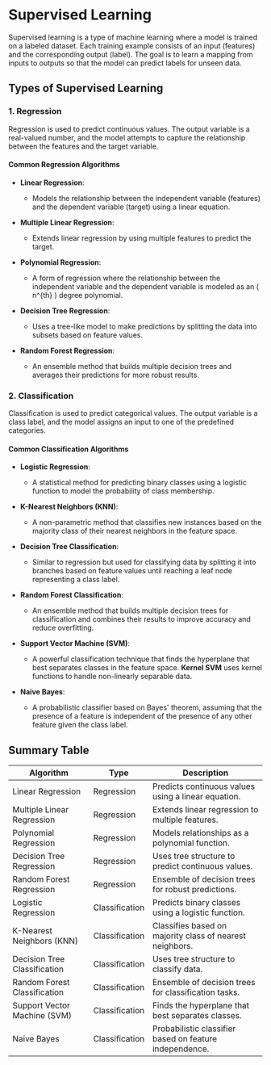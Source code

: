 # Supervised Learning

Supervised learning is a type of machine learning where a model is trained on a labeled dataset. Each training example consists of an input (features) and the corresponding output (label). The goal is to learn a mapping from inputs to outputs so that the model can predict labels for unseen data.

## Types of Supervised Learning

### 1. Regression

Regression is used to predict continuous values. The output variable is a real-valued number, and the model attempts to capture the relationship between the features and the target variable.

#### Common Regression Algorithms

- **Linear Regression**: 
  - Models the relationship between the independent variable (features) and the dependent variable (target) using a linear equation.
  
- **Multiple Linear Regression**: 
  - Extends linear regression by using multiple features to predict the target.

- **Polynomial Regression**: 
  - A form of regression where the relationship between the independent variable and the dependent variable is modeled as an \( n^{th} \) degree polynomial.

- **Decision Tree Regression**: 
  - Uses a tree-like model to make predictions by splitting the data into subsets based on feature values.

- **Random Forest Regression**: 
  - An ensemble method that builds multiple decision trees and averages their predictions for more robust results.

### 2. Classification

Classification is used to predict categorical values. The output variable is a class label, and the model assigns an input to one of the predefined categories.

#### Common Classification Algorithms

- **Logistic Regression**: 
  - A statistical method for predicting binary classes using a logistic function to model the probability of class membership.

- **K-Nearest Neighbors (KNN)**: 
  - A non-parametric method that classifies new instances based on the majority class of their nearest neighbors in the feature space.

- **Decision Tree Classification**: 
  - Similar to regression but used for classifying data by splitting it into branches based on feature values until reaching a leaf node representing a class label.

- **Random Forest Classification**: 
  - An ensemble method that builds multiple decision trees for classification and combines their results to improve accuracy and reduce overfitting.

- **Support Vector Machine (SVM)**: 
  - A powerful classification technique that finds the hyperplane that best separates classes in the feature space. **Kernel SVM** uses kernel functions to handle non-linearly separable data.

- **Naive Bayes**: 
  - A probabilistic classifier based on Bayes' theorem, assuming that the presence of a feature is independent of the presence of any other feature given the class label.

## Summary Table

| Algorithm              | Type                | Description                                                   |
|-----------------------|---------------------|---------------------------------------------------------------|
| Linear Regression      | Regression           | Predicts continuous values using a linear equation.          |
| Multiple Linear Regression | Regression       | Extends linear regression to multiple features.               |
| Polynomial Regression  | Regression           | Models relationships as a polynomial function.                |
| Decision Tree Regression| Regression          | Uses tree structure to predict continuous values.             |
| Random Forest Regression| Regression          | Ensemble of decision trees for robust predictions.            |
| Logistic Regression     | Classification      | Predicts binary classes using a logistic function.            |
| K-Nearest Neighbors (KNN)| Classification     | Classifies based on majority class of nearest neighbors.      |
| Decision Tree Classification| Classification  | Uses tree structure to classify data.                         |
| Random Forest Classification| Classification  | Ensemble of decision trees for classification tasks.          |
| Support Vector Machine (SVM)| Classification  | Finds the hyperplane that best separates classes.             |
| Naive Bayes            | Classification      | Probabilistic classifier based on feature independence.       |

